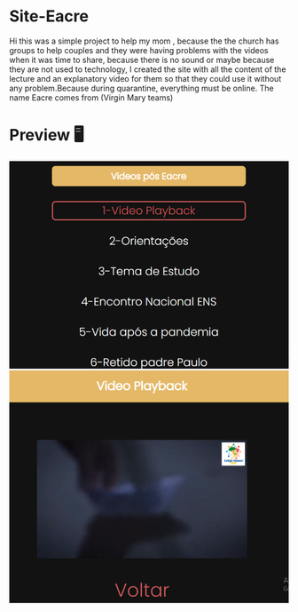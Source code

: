 # Site-Eacre 
Hi this was a simple project to help my mom , because the the church has groups to help couples and they were having problems with the videos when it was time to share, because there is no sound or maybe because they are not used to technology, I created the site with all the content of the lecture and an explanatory video for them so that they could use it without any problem.Because during quarantine, everything must be online. The name Eacre comes from (Virgin Mary teams)
# Preview 🖥️
![](design/preview.png)
![](design/preview2.png)
